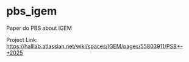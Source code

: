 # pbs_igem
Paper do PBS about IGEM

Project Link:
https://halllab.atlassian.net/wiki/spaces/IGEM/pages/55803911/PSB+-+2025

